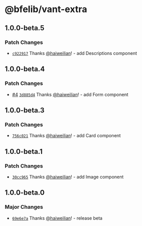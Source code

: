 # @bfelib/vant-extra

## 1.0.0-beta.5

### Patch Changes

- [`c922917`](https://github.com/bfelib/vant-extra/commit/c922917bc4e4c7b1b0b7f5a8b742f6ab35bc42b2) Thanks [@haiweilian](https://github.com/haiweilian)! - add Descriptions component

## 1.0.0-beta.4

### Patch Changes

- [#4](https://github.com/bfelib/vant-extra/pull/4) [`3d885d4`](https://github.com/bfelib/vant-extra/commit/3d885d4e7378f999c44127c2ffff578e7d1e17ca) Thanks [@haiweilian](https://github.com/haiweilian)! - add Form component

## 1.0.0-beta.3

### Patch Changes

- [`756c021`](https://github.com/bfelib/vant-extra/commit/756c021c3b72200a19822b2fae80694c35abe84d) Thanks [@haiweilian](https://github.com/haiweilian)! - add Card component

## 1.0.0-beta.1

### Patch Changes

- [`30cc965`](https://github.com/bfelib/vant-extra/commit/30cc9657a1cf64de94ec778d28ba67891a5448ef) Thanks [@haiweilian](https://github.com/haiweilian)! - add Image component

## 1.0.0-beta.0

### Major Changes

- [`69e6e7a`](https://github.com/bfelib/vant-extra/commit/69e6e7acd18f56e67000752e145b38076a319b58) Thanks [@haiweilian](https://github.com/haiweilian)! - release beta
